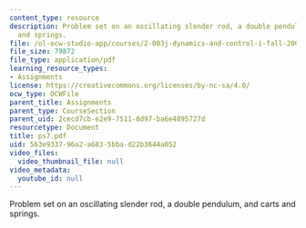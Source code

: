 ```yaml
---
content_type: resource
description: Problem set on an oscillating slender rod, a double pendulum, and carts
  and springs.
file: /ol-ocw-studio-app/courses/2-003j-dynamics-and-control-i-fall-2007/563e933796a2a6835bbad22b3644a052_ps7.pdf
file_size: 79872
file_type: application/pdf
learning_resource_types:
- Assignments
license: https://creativecommons.org/licenses/by-nc-sa/4.0/
ocw_type: OCWFile
parent_title: Assignments
parent_type: CourseSection
parent_uid: 2cecd7cb-e2e9-7511-8d97-ba6e4895727d
resourcetype: Document
title: ps7.pdf
uid: 563e9337-96a2-a683-5bba-d22b3644a052
video_files:
  video_thumbnail_file: null
video_metadata:
  youtube_id: null
---
```

Problem set on an oscillating slender rod, a double pendulum, and carts and springs.